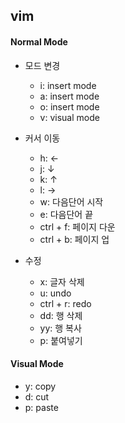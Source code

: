 ## vim

#### Normal Mode
- 모드 변경
  - i: insert mode
  - a: insert mode
  - o: insert mode
  - v: visual mode
  
- 커서 이동
  - h: ← 
  - j: ↓
  - k: ↑
  - l: →
  - w: 다음단어 시작
  - e: 다음단어 끝
  - ctrl + f: 페이지 다운
  - ctrl + b: 페이지 업

- 수정
  - x: 글자 삭제
  - u: undo
  - ctrl + r: redo
  - dd: 행 삭제
  - yy: 행 복사
  - p: 붙여넣기

#### Visual Mode
- y: copy
- d: cut
- p: paste
